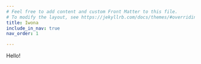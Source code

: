```yaml
---
# Feel free to add content and custom Front Matter to this file.
# To modify the layout, see https://jekyllrb.com/docs/themes/#overriding-theme-defaults
title: Iwona
include_in_nav: true
nav_order: 1

---
```


Hello!